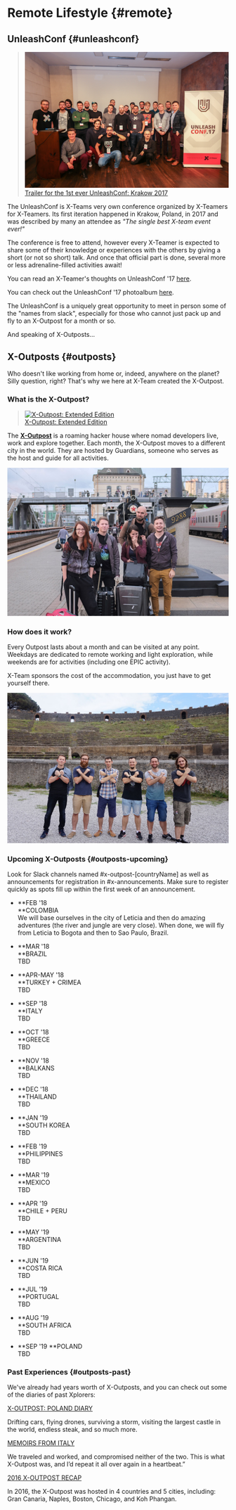 # Remote Lifestyle {#remote}

## UnleashConf {#unleashconf}

> [![](/assets/unleashconf.jpg)Trailer for the 1st ever UnleashConf: Krakow 2017](https://vimeo.com/235819592/27cebbcab9)

The UnleashConf is X-Teams very own conference organized by X-Teamers for X-Teamers. Its first iteration happened in Krakow, Poland, in 2017 and was described by many an attendee as _"The single best X-team event ever!"_

The conference is free to attend, however every X-Teamer is expected to share some of their knowledge or experiences with the others by giving a short (or not so short) talk. And once that official part is done, several more or less adrenaline-filled activities await!

You can read an X-Teamer's thoughts on UnleashConf '17 [here](blogs/unleashconf.md).

You can check out the UnleashConf '17 photoalbum [here](https://www.flickr.com/photos/buterux/sets/72157661098740127/with/24856466828/).

The UnleashConf is a uniquely great opportunity to meet in person some of the "names from slack", especially for those who cannot just pack up and fly to an X-Outpost for a month or so.

And speaking of X-Outposts...

## X-Outposts {#outposts}

Who doesn't like working from home or, indeed, anywhere on the planet? Silly question, right? That's why we here at X-Team  created the X-Outpost.

### What is the X-Outpost?

> [![X-Outpost: Extended Edition](http://img.youtube.com/vi/T2rQn0ejdFE/hqdefault.jpg)  
X-Outpost: Extended Edition](http://www.youtube.com/watch?v=T2rQn0ejdFE)

The [**X-Outpost**](http://x-team.com/x-outpost) is a roaming hacker house where nomad developers live, work and explore together. Each month, the X-Outpost moves to a different city in the world. They are hosted by Guardians, someone who serves as the host and guide for all activities.

![](/assets/xo.jpg)

### How does it work?

Every Outpost lasts about a month and can be visited at any point. Weekdays are dedicated to remote working and light exploration, while weekends are for activities \(including one EPIC activity\).

X-Team sponsors the cost of the accommodation, you just have to get yourself there.

![](/assets/xo2.jpg "How does it work?")

### Upcoming X-Outposts {#outposts-upcoming}

Look for Slack channels named \#x-outpost-\[countryName\] as well as announcements for registration in \#x-announcements. Make sure to register quickly as spots fill up within the first week of an announcement.

* **FEB '18      
  **COLOMBIA  
  We will base ourselves in the city of Leticia and then do amazing adventures \(the river and jungle are very close\). When done, we will fly from Leticia to Bogota and then to Sao Paulo, Brazil.

* **MAR '18      
  **BRAZIL  
  TBD

* **APR-MAY '18      
  **TURKEY + CRIMEA  
  TBD

* **SEP '18      
  **ITALY  
  TBD

* **OCT '18      
  **GREECE  
  TBD

* **NOV '18      
  **BALKANS  
  TBD

* **DEC '18      
  **THAILAND  
  TBD

* **JAN '19      
  **SOUTH KOREA  
  TBD

* **FEB '19      
  **PHILIPPINES  
  TBD

* **MAR '19      
  **MEXICO  
  TBD

* **APR '19      
  **CHILE + PERU  
  TBD

* **MAY '19      
  **ARGENTINA  
  TBD

* **JUN '19      
  **COSTA RICA  
  TBD

* **JUL '19      
  **PORTUGAL  
  TBD

* **AUG '19      
  **SOUTH AFRICA  
  TBD

* **SEP '19
  **POLAND  
  TBD

### Past Experiences {#outposts-past}

We've already had years worth of X-Outposts, and you can check out some of the diaries of past Xplorers:



[X-OUTPOST: POLAND DIARY](https://x-team.com/blog/x-outpost-poland-diary/)

Drifting cars, flying drones, surviving a storm, visiting the largest castle in the world, endless steak, and so much more.



[MEMOIRS FROM ITALY](https://x-team.com/blog/memoirs-x-outpost/)

We traveled and worked, and compromised neither of the two. This is what X-Outpost was, and I’d repeat it all over again in a heartbeat.”



[2016 X-OUTPOST RECAP](https://x-team.com/blog/x-outpost-2016-recap/)

In 2016, the X-Outpost was hosted in 4 countries and 5 cities, including: Gran Canaria, Naples, Boston, Chicago, and Koh Phangan.

